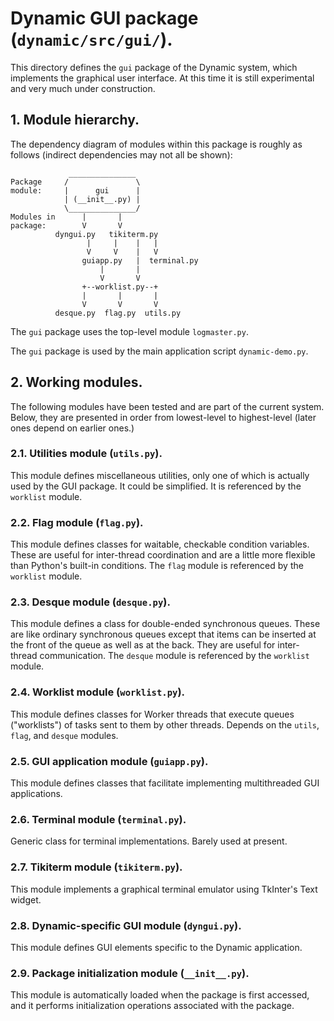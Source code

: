 # Dynamic GUI package (`dynamic/src/gui/`).

This directory defines the `gui` package of the Dynamic system, 
which implements the graphical user interface.  At this time it
is still experimental and very much under construction.

## 1. Module hierarchy.

The dependency diagram of modules within this package is roughly as follows
(indirect dependencies may not all be shown):

				 _______________
	Package 	/               \
	module:		|      gui      |
				| (__init__.py) |
				\_______________/
	Modules in		|		|	
	package:		V		V 
			  dyngui.py   tikiterm.py
				  	 |	   |	|	|
				  	 V	   V	|	V
			        guiapp.py	|  terminal.py
						|		|
						V		V
					+--worklist.py--+	
			 		| 		|	    |
					V		V       V
			  desque.py  flag.py  utils.py

The `gui` package uses the top-level module `logmaster.py`.

The `gui` package is used by the main application script `dynamic-demo.py`.

## 2. Working modules.

The following modules have been tested and are part of the
current system.  Below, they are presented in order from 
lowest-level to highest-level (later ones depend on earlier 
ones.)

### 2.1. Utilities module (`utils.py`).

This module defines miscellaneous utilities, only one of which 
is actually used by the GUI package.  It could be simplified.
It is referenced by the `worklist` module.

### 2.2. Flag module (`flag.py`).

This module defines classes for waitable, checkable condition
variables.  These are useful for inter-thread coordination and 
are a little more flexible than Python's built-in conditions.
The `flag` module is referenced by the `worklist` module.

### 2.3. Desque module (`desque.py`).

This module defines a class for double-ended synchronous 
queues.  These are like ordinary synchronous queues except
that items can be inserted at the front of the queue as well 
as at the back.  They are useful for inter-thread communication.
The `desque` module is referenced by the `worklist` module.

### 2.4. Worklist module (`worklist.py`).

This module defines classes for Worker threads that execute
queues ("worklists") of tasks sent to them by other threads.
Depends on the `utils`, `flag`, and `desque` modules.

### 2.5. GUI application module (`guiapp.py`).

This module defines classes that facilitate implementing 
multithreaded GUI applications.

### 2.6. Terminal module (`terminal.py`).

Generic class for terminal implementations.  Barely used at present.

### 2.7. Tikiterm module (`tikiterm.py`).

This module implements a graphical terminal emulator using TkInter's Text widget.

### 2.8. Dynamic-specific GUI module (`dyngui.py`).

This module defines GUI elements specific to the Dynamic application.

### 2.9. Package initialization module (`__init__.py`).

This module is automatically loaded when the package is first accessed,
and it performs initialization operations associated with the package.
